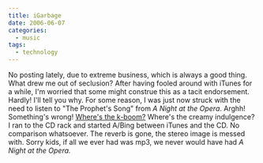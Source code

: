 ```yaml
---
title: iGarbage
date: 2006-06-07
categories:
  - music
tags:
  - technology
---
```


No posting lately, due to extreme business, which is always a good thing. What drew me out of seclusion? After having fooled around with iTunes for a while, I'm worried that some might construe this as a tacit endorsement. Hardly! I'll tell you why. For some reason, I was just now struck with the need to listen to "The Prophet's Song" from _A Night at the Opera_. Arghh! Something's wrong! [Where's the k-boom?](http://www.gargaro.com/MaRvInWaVs/boom.wav) Where's the creamy indulgence? I ran to the CD rack and started A/Bing between iTunes and the CD. No comparison whatsoever. The reverb is gone, the stereo image is messed with. Sorry kids, if all we ever had was mp3, we never would have had _A Night at the Opera._
